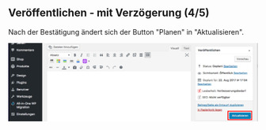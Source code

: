 ## Veröffentlichen - mit Verzögerung (4/5)

Nach der Bestätigung ändert sich der Button "Planen" in "Aktualisieren".

![image](./assets/delayed_refresh.jpg)
